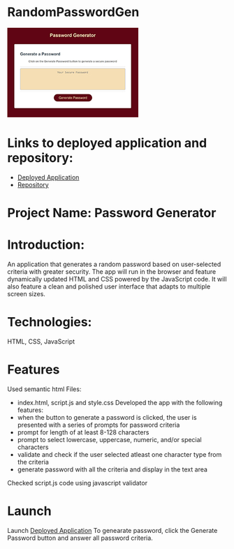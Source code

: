 # RandomPasswordGen
[![Thumbnail](images/passwordgen.jpg)](https://github.com/sskumar4/RandomPasswordGen)  

# Links to deployed application and repository:
* [Deployed Application](https://sskumar4.github.io/RandomPasswordGen)
* [Repository](https://github.com/sskumar4/PasswordGenerator)

# Project Name: Password Generator
#
# Introduction:   
An application that generates a random password based on user-selected criteria with greater security. The app will run in the browser and feature dynamically updated HTML and CSS powered by the JavaScript code. It will also feature a clean and polished user interface that adapts to multiple screen sizes.

# Technologies: 
HTML, CSS, JavaScript

# Features
Used semantic html
Files: 
  * index.html, script.js and style.css
Developed the app with the following features:
  * when the button to generate a password is clicked, the user is presented with a series of prompts for password criteria
  * prompt for length of at least 8-128 characters
  * prompt to select lowercase, uppercase, numeric, and/or special characters
  * validate and check if the user selected atleast one character type from the criteria
  * generate password with all the criteria and display in the text area
  
Checked script.js code using javascript validator

# Launch

Launch [Deployed Application](https://sskumar4.github.io/RandomPasswordGen) To genearate password, click the Generate Password button and answer all password criteria. 

